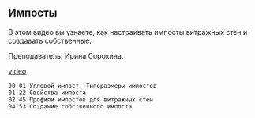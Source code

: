 ## Импосты

В этом видео вы узнаете, как настраивать импосты витражных стен и создавать собственные.

Преподаватель: Ирина Сорокина.

[video](https://player.softculture.cc/embed/online/RVT/RVT_42.17.02_L4-18_Theory_Curtain_Mullion)

``` chapters
00:01 Угловой импост. Типоразмеры импостов
01:22 Свойства импоста
02:45 Профили импостов для витражных стен
04:53 Создание собственного импоста
```
